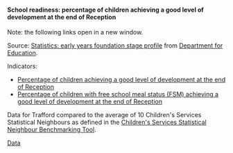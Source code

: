 #### School readiness: percentage of children achieving a good level of development at the end of Reception

Note: the following links open in a new window.

Source: <a href="https://www.gov.uk/government/collections/statistics-early-years-foundation-stage-profile" target="_blank">Statistics: early years foundation stage profile</a> from <a href="https://www.gov.uk/government/organisations/department-for-education" target="_blank">Department for Education</a>.

Indicators:
 - <a href="https://fingertips.phe.org.uk/search/90631" target="_blank">Percentage of children achieving a good level of development at the end of Reception</a>
 - <a href="https://fingertips.phe.org.uk/search/90632" target="_blank">Percentage of children with free school meal status (FSM) achieving a good level of development at the end of Reception</a>

Data for Trafford compared to the average of 10 Children's Services Statistical Neighbours as defined in the <a href='https://www.gov.uk/government/publications/local-authority-interactive-tool-lait' target='_blank'>Children's Services Statistical Neighbour Benchmarking Tool</a>.

<a href="https://www.trafforddatalab.io/corporate_plan/data/poverty/school_readiness.csv" aria-label="Download the data" class="downloadButton" target="_blank" download>Data <span class="fas fa-download"></span></a>
